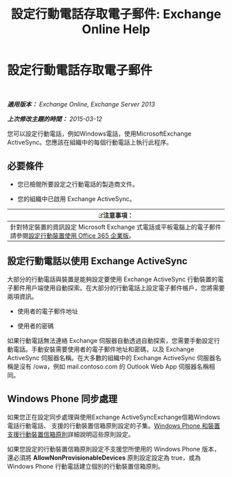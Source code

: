﻿---
title: '設定行動電話存取電子郵件: Exchange Online Help'
TOCTitle: 設定行動電話存取電子郵件
ms:assetid: 8d6e2cea-265a-43d9-a074-076f35658436
ms:mtpsurl: https://technet.microsoft.com/zh-tw/library/Bb123704(v=EXCHG.150)
ms:contentKeyID: 52062367
ms.date: 05/23/2018
mtps_version: v=EXCHG.150
ms.translationtype: MT
---

# 設定行動電話存取電子郵件

 

_**適用版本：** Exchange Online, Exchange Server 2013_

_**上次修改主題的時間：** 2015-03-12_

您可以設定行動電話，例如Windows電話，使用MicrosoftExchange ActiveSync。您應該在組織中的每個行動電話上執行此程序。

## 必要條件

  - 您已檢閱所要設定之行動電話的製造商文件。

  - 您的組織中已啟用 Exchange ActiveSync。

<table>
<thead>
<tr class="header">
<th><img src="images/Bb124558.note(EXCHG.150).gif" title="注意事項" alt="注意事項" />注意事項：</th>
</tr>
</thead>
<tbody>
<tr class="odd">
<td>針對特定裝置的資訊設定 Microsoft Exchange 式電話或平板電腦上的電子郵件請參閱<a href="https://support.office.com/en-us/article/set-up-a-mobile-device-using-office-365-for-business-7dabb6cb-0046-40b6-81fe-767e0b1f014f">設定行動裝置使用 Office 365 企業版</a>。</td>
</tr>
</tbody>
</table>


## 設定行動電話以使用 Exchange ActiveSync

大部分的行動電話與裝置是能夠設定要使用 Exchange ActiveSync 行動裝置的電子郵件用戶端使用自動探索。在大部分的行動電話上設定電子郵件帳戶，您將需要兩項資訊。

  - 使用者的電子郵件地址

  - 使用者的密碼

如果行動電話無法連絡 Exchange 伺服器自動透過自動探索，您需要手動設定行動電話。手動安裝需要使用者的電子郵件地址和密碼，以及 Exchange ActiveSync 伺服器名稱。在大多數的組織中的 Exchange ActiveSync 伺服器名稱是沒有 /owa，例如 mail.contoso.com 的 Outlook Web App 伺服器名稱相同。

## Windows Phone 同步處理

如果您正在設定同步處理與使用Exchange ActiveSyncExchange信箱Windows電話行動電話、 支援的行動裝置信箱原則設定的子集。[Windows Phone 和裝置支援行動裝置信箱原則](supported-mobile-device-mailbox-policies-for-windows-phones-and-devices-exchange-2013-help.md)詳細說明這些原則設定。

如果您設定的行動裝置信箱原則設定不支援您所使用的 Windows Phone 版本，還必須將 **AllowNonProvisionableDevices** 原則設定設定為 true，或為 Windows Phone 行動電話建立個別的行動裝置信箱原則。

